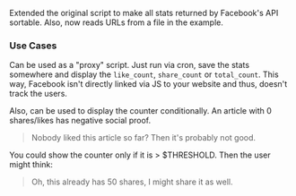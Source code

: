 Extended the original script to make all stats returned by Facebook's API sortable. Also, now reads URLs from a file in the example.

### Use Cases

Can be used as a "proxy" script. Just run via cron, save the stats somewhere and display the `like_count`, `share_count` or `total_count`. This way, Facebook isn't directly linked via JS to your website and thus, doesn't track the users.

Also, can be used to display the counter conditionally. An article with 0 shares/likes has negative social proof.

> Nobody liked this article so far? Then it's probably not good.

You could show the counter only if it is > $THRESHOLD. Then the user might think:

> Oh, this already has 50 shares, I might share it as well.

